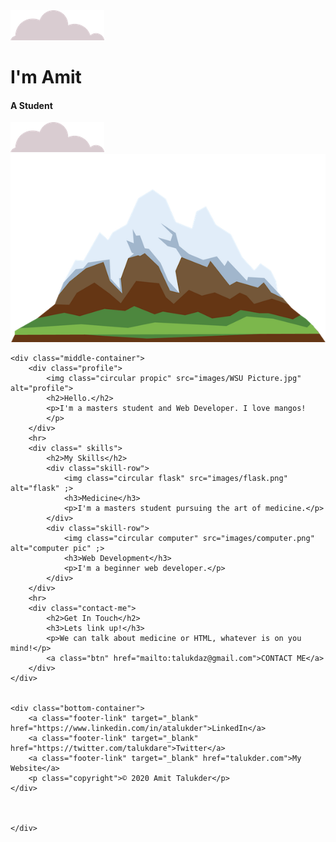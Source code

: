 <!DOCTYPE html>
<html>

<head>
    <title>MY SITE</title>
    <link rel="stylesheet" href="style.css" />
    <link rel="shortcut icon" href="favicon.ico" type="image/x-icon">
    <link href="https://fonts.googleapis.com/css2?family=Roboto&family=Sacramento&display=swap" rel="stylesheet">

<body>
    <div class="topcontainer">
        <img class="top-cloud" src="images/cloud.png" alt="cloud.png">
        <h1>I'm Amit</h1>
        <h4>A <span class="pro">Student</span></h4>
        <img class="bottom-cloud" src="images/cloud.png" alt="cloud-img">
        <img src="images/mountain.png" alt="mountain-img">
    </div>

    <div class="middle-container">
        <div class="profile">
            <img class="circular propic" src="images/WSU Picture.jpg" alt="profile">
            <h2>Hello.</h2>
            <p>I'm a masters student and Web Developer. I love mangos!
            </p>
        </div>
        <hr>
        <div class=" skills">
            <h2>My Skills</h2>
            <div class="skill-row">
                <img class="circular flask" src="images/flask.png" alt="flask" ;>
                <h3>Medicine</h3>
                <p>I'm a masters student pursuing the art of medicine.</p>
            </div>
            <div class="skill-row">
                <img class="circular computer" src="images/computer.png" alt="computer pic" ;>
                <h3>Web Development</h3>
                <p>I'm a beginner web developer.</p>
            </div>
        </div>
        <hr>
        <div class="contact-me">
            <h2>Get In Touch</h2>
            <h3>Lets link up!</h3>
            <p>We can talk about medicine or HTML, whatever is on you mind!</p>
            <a class="btn" href="mailto:talukdaz@gmail.com">CONTACT ME</a>
        </div>
    </div>


    <div class="bottom-container">
        <a class="footer-link" target="_blank" href="https://www.linkedin.com/in/atalukder">LinkedIn</a>
        <a class="footer-link" target="_blank" href="https://twitter.com/talukdare">Twitter</a>
        <a class="footer-link" target="_blank" href="talukder.com">My Website</a>
        <p class="copyright">© 2020 Amit Talukder</p>
    </div>



    </div>
</body>

</html>
